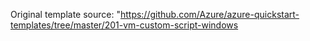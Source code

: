 Original template source:  "https://github.com/Azure/azure-quickstart-templates/tree/master/201-vm-custom-script-windows